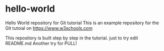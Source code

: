 # hello-world
Hello World repository for Git tutorial
This is an example repository for the Git tutoial on https://www.w3schools.com

This repository is built step by step in the tutorial.
just to try edit README.md
Another try for PULL!
